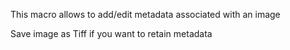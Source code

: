 This macro allows to add/edit metadata associated with an image

Save image as Tiff if you want to retain metadata
